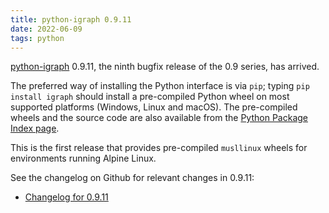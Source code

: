 ```yaml
---
title: python-igraph 0.9.11
date: 2022-06-09
tags: python
---
```


[python-igraph](https://igraph.org/python/) 0.9.11, the ninth bugfix release
of the 0.9 series, has arrived.

The preferred way of installing the Python interface is via `pip`; typing
`pip install igraph` should install a pre-compiled Python wheel on most
supported platforms (Windows, Linux and macOS). The pre-compiled wheels and the
source code are also available from the [Python Package Index
page](https://pypi.org/project/igraph/0.9.11/).

This is the first release that provides pre-compiled `musllinux` wheels for
environments running Alpine Linux.

See the changelog on Github for relevant changes in 0.9.11:

* [Changelog for 0.9.11](https://github.com/igraph/python-igraph/releases/tag/0.9.11)

